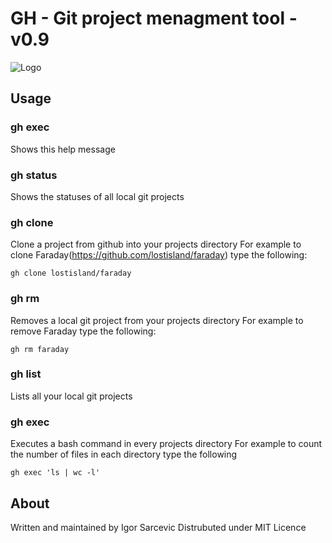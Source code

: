 # GH - Git project menagment tool - v0.9

![Logo](http://fc06.deviantart.net/fs46/f/2009/245/3/9/WALLPAPER___RainbowSlide_by_lastscionz.jpg)

## Usage

### gh exec
  Shows this help message

### gh status
  Shows the statuses of all local git projects

### gh clone
  Clone a project from github into your projects directory
  For example to clone Faraday(https://github.com/lostisland/faraday)
  type the following:

    gh clone lostisland/faraday

### gh rm
  Removes a local git project from your projects directory
  For example to remove Faraday type the following:

    gh rm faraday

### gh list
  Lists all your local git projects

### gh exec
  Executes a bash command in every projects directory
  For example to count the number of files in each directory
  type the following

    gh exec 'ls | wc -l'

## About

Written and maintained by Igor Sarcevic
Distrubuted under MIT Licence
